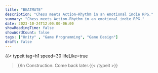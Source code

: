 ```yaml
---
title: "BEATMATE"
description: "Chess meets Action-Rhythm in an emotional indie RPG."
summary: "Chess meets Action-Rhythm in an emotional indie RPG."
date: 2023-10-24T12:00:00-06:00
showReadingTime: false
showWordCount: false
tags: ["Unity" , "Game Programming", "Game Design"]
draft: false
---
```


{{< typeit
    tag=h1
    speed=30
    lifeLike=true
 >}}In Construction. Come back later.{{< /typeit >}}
